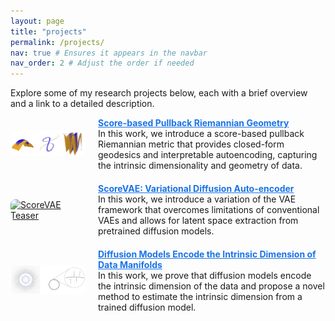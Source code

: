 ```yaml
---
layout: page
title: "projects"
permalink: /projects/
nav: true # Ensures it appears in the navbar
nav_order: 2 # Adjust the order if needed
---
```


Explore some of my research projects below, each with a brief overview and a link to a detailed description.

<div style="display: flex; align-items: center; margin-bottom: 20px;">
    <div style="flex: 0 0 120px; margin-right: 20px;">
        <a href="/projects/riemanniangeometry">
            <img src="/assets/img/riemanniangeometry/teaser.png" alt="Score-based Pullback Riemannian Geometry Teaser" style="width: 100%; max-width: 120px; height: auto; border-radius: 8px;">
        </a>
    </div>
    <div>
        <a href="/projects/riemanniangeometry" style="color: #1a73e8; font-weight: bold;">
            <strong>Score-based Pullback Riemannian Geometry</strong>
        </a><br>
        In this work, we introduce a score-based pullback Riemannian metric that provides closed-form geodesics and interpretable autoencoding, capturing the intrinsic dimensionality and geometry of data.
    </div>
</div>

<div style="display: flex; align-items: center; margin-bottom: 20px;">
    <div style="flex: 0 0 120px; margin-right: 20px;">
        <a href="/projects/scorevae">
            <img src="/assets/img/ScoreVAE/ffhq.png" alt="ScoreVAE Teaser" style="width: 100%; max-width: 120px; height: auto; border-radius: 8px;">
        </a>
    </div>
    <div>
        <a href="/projects/scorevae" style="color: #1a73e8; font-weight: bold;">
            <strong>ScoreVAE: Variational Diffusion Auto-encoder</strong>
        </a><br>
        In this work, we introduce a variation of the VAE framework that overcomes limitations of conventional VAEs and allows for latent space extraction from pretrained diffusion models.
    </div>
</div>

<div style="display: flex; align-items: center; margin-bottom: 20px;">
    <div style="flex: 0 0 120px; margin-right: 20px;">
        <a href="/projects/id_diff">
            <img src="/assets/img/id_diff/teaser.png" alt="Intrinsic Dimension Teaser" style="width: 100%; max-width: 120px; height: auto; border-radius: 8px;">
        </a>
    </div>
    <div>
        <a href="/projects/id_diff" style="color: #1a73e8; font-weight: bold;">
            <strong>Diffusion Models Encode the Intrinsic Dimension of Data Manifolds</strong>
        </a><br>
        In this work, we prove that diffusion models encode the intrinsic dimension of the data and propose a novel method to estimate the intrinsic dimension from a trained diffusion model.
    </div>
</div>

